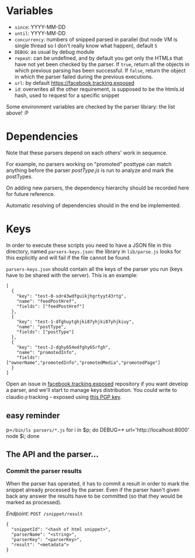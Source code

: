 # Variables

  * `since`: YYYY-MM-DD
  * `until`: YYYY-MM-DD
  * `concurrency`: numbers of snipped parsed in parallel (but node VM is single thread so I don't really know what happen), default `5`
  * `DEBUG`: as usual by debug module
  * `repeat`: can be undefined, and by default you get only the HTMLs that have not yet been checked by the parser. If `true`, return all the objects in which previous parsing has been successful. If `false`, return the object in which the parser failed during the previous executions.
  * `url`: by default https://facebook.tracking.exposed
  * `id`: overwrites all the other requirement, is supposed to be the htmls.id hash, used to request for a specific snippet

Some environment variables are checked by the parser library: the list above! :P

# Dependencies

Note that these parsers depend on each others' work in sequence.

For example, no parsers working on "promoted" posttype can match anything before the parser _postType.js_ is run to analyze and mark the postTypes.

On adding new parsers, the dependency hierarchy should be recorded here for future reference.

Automatic resolving of dependencies should in the end be implemented.

# Keys

In order to execute these scripts you need to have a JSON file in
this directory, named `parsers-keys.json`: the library in `lib/parse.js` looks for this explicitly and will fail if the file cannot be found.

`parsers-keys.json` should contain all the keys of the
parser you run (keys have to be shared with the server). This is an example:

```
[
  {
    "key": "test-0-sdr43wdfguikjhgrtyyt43rtg",
    "name": "feedPostHref",
    "fields": ["feedPostHref"]
  },
  {
    "key": "test-1-dfghuytghjki87yhjki87yhjkiuy",
    "name": "postType",
    "fields": ["postType"]
  },
  {
    "key": "test-2-dghy654edfghy65rfgh",
    "name": "promotedInfo",
    "fields": ["ownerName","promotedInfo","promotedMedia","promotedPage"]
  }
]
```

Open an issue in [facebook.tracking.exposed](https://github.com/tracking-exposed/facebook) repository if you want develop a parser, and we'll start to manage keys distribution. You could write to claudio﹫tracking・exposed using [this PGP key](https://keybase.io/vecna).

## easy reminder

p=`/bin/ls parsers/*.js`
for i in $p; do DEBUG=* url='http://localhost:8000' node $i; done


## The API and the parser...

### Commit the parser results

When the parser has operated, it has to commit a result in order to mark
the snippet already processed by the parser. Even if the parser hasn't
given back any answer the results have to be committed (so that they would be marked as processed).

*Endpoint*: `POST /snippet/result`

```
{
  "snippetId": "<hash of html snippet>",
  "parserName": "<string>",
  "parserKey": "<parserKey>",
  "result": "<metadata">
}
```
